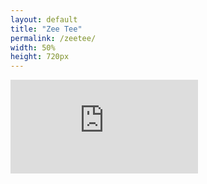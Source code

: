 ```yaml
---
layout: default
title: "Zee Tee"
permalink: /zeetee/
width: 50%
height: 720px
---
```

<iframe src="https://copilotstudio.preview.microsoft.com/environments/f8bb5508-d2c7-e748-a166-a51620367b02/bots/crcee_zeeTee/webchat?__version__=2" frameborder="0" style="width: {{ page.width }}; height: {{ page.height }};"></iframe>
